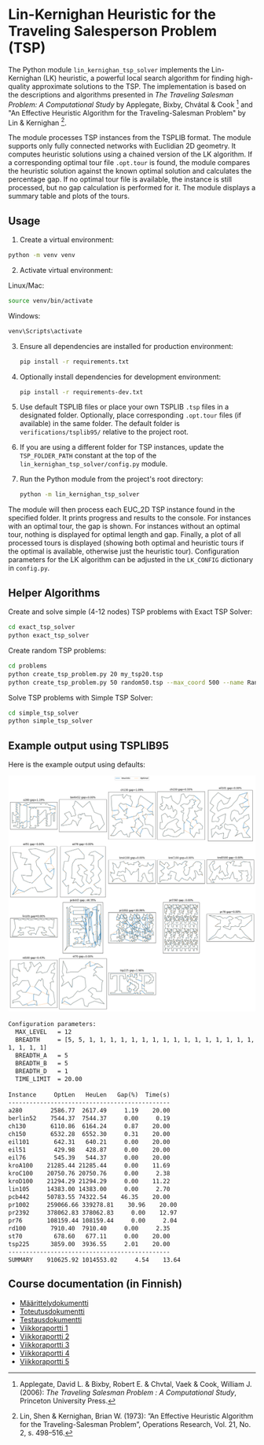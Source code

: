 # Lin-Kernighan Heuristic for the Traveling Salesperson Problem (TSP)

The Python module `lin_kernighan_tsp_solver` implements the Lin-Kernighan (LK) heuristic, a
powerful local search algorithm for finding high-quality approximate solutions to the TSP.
The implementation is based on the descriptions and algorithms presented in _The Traveling
Salesman Problem: A Computational Study_ by Applegate, Bixby, Chvátal & Cook [^1] and
"An Effective Heuristic Algorithm for the Traveling-Salesman Problem" by Lin & Kernighan [^2].

The module processes TSP instances from the TSPLIB format. The module supports only fully 
connected networks with Euclidian 2D geometry. It computes heuristic solutions
using a chained version of the LK algorithm. If a corresponding optimal tour file
`.opt.tour` is found, the module compares the heuristic solution
against the known optimal solution and calculates the percentage gap. If no optimal
tour file is available, the instance is still processed, but no gap calculation is
performed for it. The module displays a summary table and plots of the tours.

## Usage 

1. Create a virtual environment:
```bash
python -m venv venv
```

2. Activate virtual environment:

Linux/Mac:
```bash
source venv/bin/activate
```

Windows:
```bash
venv\Scripts\activate
```

3. Ensure all dependencies are installed for production environment:
   ```bash
   pip install -r requirements.txt
   ```

4. Optionally install dependencies for development environment:
   ```bash
   pip install -r requirements-dev.txt
   ```

5. Use default TSPLIB files or place your own TSPLIB `.tsp` files in a designated folder.
   Optionally, place corresponding `.opt.tour` files (if available) in the same
   folder. The default folder is `verifications/tsplib95/` relative to the project root.

6. If you are using a different folder for TSP instances, update the `TSP_FOLDER_PATH` 
   constant at the top of the `lin_kernighan_tsp_solver/config.py` module.

7. Run the Python module from the project's root directory:
   ```bash
   python -m lin_kernighan_tsp_solver
   ```

The module will then process each EUC_2D TSP instance found in the specified folder. It 
prints progress and results to the console. For instances with an optimal tour, the gap is 
shown. For instances without an optimal tour, nothing is displayed for optimal length and 
gap. Finally, a plot of all processed tours is displayed (showing both optimal and 
heuristic tours if the optimal is available, otherwise just the heuristic tour). Configuration 
parameters for the LK algorithm can be adjusted in the `LK_CONFIG` dictionary
in `config.py`.

## Helper Algorithms

Create and solve simple (4-12 nodes) TSP problems with Exact TSP Solver:
```bash
cd exact_tsp_solver
python exact_tsp_solver
```

Create random TSP problems:
```bash
cd problems
python create_tsp_problem.py 20 my_tsp20.tsp
python create_tsp_problem.py 50 random50.tsp --max_coord 500 --name Random50
```

Solve TSP problems with Simple TSP Solver:
```bash
cd simple_tsp_solver
python simple_tsp_solver
```

## Example output using TSPLIB95 

Here is the example output using defaults: 

![Example output plots](/images/lk_verifications_tsplib95_20s.png)

```
Configuration parameters:
  MAX_LEVEL   = 12
  BREADTH     = [5, 5, 1, 1, 1, 1, 1, 1, 1, 1, 1, 1, 1, 1, 1, 1, 1, 1, 1, 1, 1, 1]
  BREADTH_A   = 5
  BREADTH_B   = 5
  BREADTH_D   = 1
  TIME_LIMIT  = 20.00

Instance     OptLen   HeuLen   Gap(%)  Time(s)
----------------------------------------------
a280        2586.77  2617.49     1.19    20.00
berlin52    7544.37  7544.37     0.00     0.19
ch130       6110.86  6164.24     0.87    20.00
ch150       6532.28  6552.30     0.31    20.00
eil101       642.31   640.21     0.00    20.00
eil51        429.98   428.87     0.00    20.00
eil76        545.39   544.37     0.00    20.00
kroA100    21285.44 21285.44     0.00    11.69
kroC100    20750.76 20750.76     0.00     2.38
kroD100    21294.29 21294.29     0.00    11.22
lin105     14383.00 14383.00     0.00     2.70
pcb442     50783.55 74322.54    46.35    20.00
pr1002     259066.66 339278.81    30.96    20.00
pr2392     378062.83 378062.83     0.00    12.97
pr76       108159.44 108159.44     0.00     2.04
rd100       7910.40  7910.40     0.00     2.35
st70         678.60   677.11     0.00    20.00
tsp225      3859.00  3936.55     2.01    20.00
----------------------------------------------
SUMMARY    910625.92 1014553.02     4.54    13.64
```


## Course documentation (in Finnish)

- [Määrittelydokumentti](/documentation/requirements_specification.md)
- [Toteutusdokumentti](/documentation/implementation_specification.md)
- [Testausdokumentti](/documentation/testing_specification.md)
- [Viikkoraportti 1](/reports/weekly_report_1.md)
- [Viikkoraportti 2](/reports/weekly_report_2.md)
- [Viikkoraportti 3](/reports/weekly_report_3.md)
- [Viikkoraportti 4](/reports/weekly_report_4.md)
- [Viikkoraportti 5](/reports/weekly_report_5.md)

[^1]: Applegate, David L. & Bixby, Robert E. & Chvtal,  Vaek & Cook, William J. (2006): *The Traveling Salesman Problem : A Computational Study*, Princeton University Press.

[^2]: Lin, Shen & Kernighan, Brian W. (1973): ”An Effective Heuristic Algorithm for the Traveling-Salesman Problem”, Operations Research, Vol. 21, No. 2, s. 498–516.
